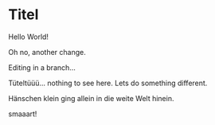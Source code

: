 # Titel

Hello World!

Oh no, another change.

Editing in a branch...

Tüteltüüü... nothing to see here.
Lets do something different.

Hänschen klein ging allein
in die weite Welt hinein.

smaaart!